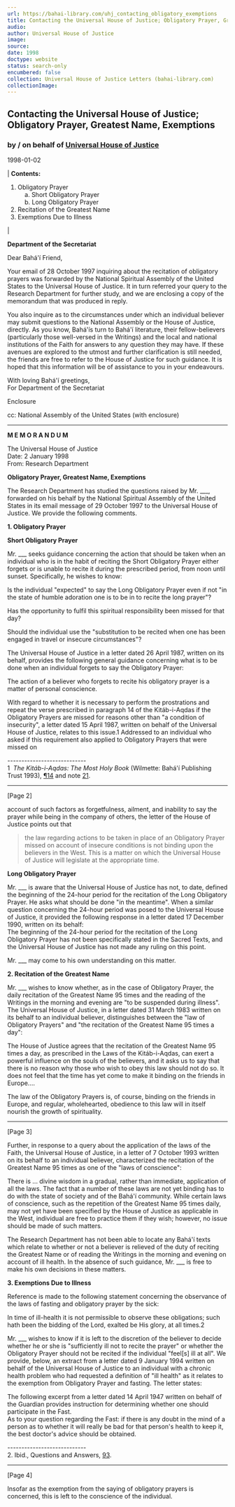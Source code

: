 ```yaml
---
url: https://bahai-library.com/uhj_contacting_obligatory_exemptions
title: Contacting the Universal House of Justice; Obligatory Prayer, Greatest Name, Exemptions
audio: 
author: Universal House of Justice
image: 
source: 
date: 1998
doctype: website
status: search-only
encumbered: false
collection: Universal House of Justice Letters (bahai-library.com)
collectionImage: 
---
```



## Contacting the Universal House of Justice; Obligatory Prayer, Greatest Name, Exemptions

### by / on behalf of [Universal House of Justice](https://bahai-library.com/author/Universal+House+of+Justice)

1998-01-02


| **Contents:**
1.  Obligatory Prayer  
        a. Short Obligatory Prayer  
        b. Long Obligatory Prayer
2.  Recitation of the Greatest Name
3.  Exemptions Due to Illness

 |

  
**Department of the Secretariat**  
  
Dear Bahá'í Friend,  
  
Your email of 28 October 1997 inquiring about the recitation of obligatory prayers was forwarded by the National Spiritual Assembly of the United States to the Universal House of Justice. It in turn referred your query to the Research Department for further study, and we are enclosing a copy of the memorandum that was produced in reply.  
  
You also inquire as to the circumstances under which an individual believer may submit questions to the National Assembly or the House of Justice, directly. As you know, Bahá'ís turn to Bahá'í literature, their fellow-believers (particularly those well-versed in the Writings) and the local and national institutions of the Faith for answers to any question they may have. If these avenues are explored to the utmost and further clarification is still needed, the friends are free to refer to the House of Justice for such guidance. It is hoped that this information will be of assistance to you in your endeavours.  

With loving Bahá'í greetings,  
For Department of the Secretariat

Enclosure  
  
cc: National Assembly of the United States (with enclosure)  
  

* * *

**M E M O R A N D U M**  
  
The Universal House of Justice  
Date: 2 January 1998  
From: Research Department

**Obligatory Prayer, Greatest Name, Exemptions**

  
The Research Department has studied the questions raised by Mr. ___, forwarded on his behalf by the National Spiritual Assembly of the United States in its email message of 29 October 1997 to the Universal House of Justice. We provide the following comments.  
  
**1\. Obligatory Prayer**  
  

**Short Obligatory Prayer**  
  
Mr. ___ seeks guidance concerning the action that should be taken when an individual who is in the habit of reciting the Short Obligatory Prayer either forgets or is unable to recite it during the prescribed period, from noon until sunset. Specifically, he wishes to know:  
  
Is the individual "expected" to say the Long Obligatory Prayer even if not "in the state of humble adoration one is to be in to recite the long prayer"?  
  
Has the opportunity to fulfil this spiritual responsibility been missed for that day?  
  
Should the individual use the "substitution to be recited when one has been engaged in travel or insecure circumstances"?  
  
The Universal House of Justice in a letter dated 26 April 1987, written on its behalf, provides the following general guidance concerning what is to be done when an individual forgets to say the Obligatory Prayer:  
  
The action of a believer who forgets to recite his obligatory prayer is a matter of personal conscience.  
  
With regard to whether it is necessary to perform the prostrations and repeat the verse prescribed in paragraph 14 of the Kitáb-i-Aqdas if the Obligatory Prayers are missed for reasons other than "a condition of insecurity", a letter dated 15 April 1987, written on behalf of the Universal House of Justice, relates to this issue.1 Addressed to an individual who asked if this requirement also applied to Obligatory Prayers that were missed on  
  
\-\-\-\-\-\-\-\-\-\-\-\-\-\-\-\-\-\-\-\-\-\-\-\-\-\-\-\-  
1  _The Kitáb-i-Aqdas: The Most Holy Book_ (Wilmette: Bahá'í Publishing Trust 1993), [¶14](http://bahai-library.com/writings/bahaullah/aqdas/kaall.html#par14) and note [21](http://bahai-library.com/writings/bahaullah/aqdas/kaall.html#note21).  

* * *

  
\[Page 2\]  
  
account of such factors as forgetfulness, ailment, and inability to say the prayer while being in the company of others, the letter of the House of Justice points out that

> the law regarding actions to be taken in place of an Obligatory Prayer missed on account of insecure conditions is not binding upon the believers in the West. This is a matter on which the Universal House of Justice will legislate at the appropriate time.  

  

**Long Obligatory Prayer**  
  
Mr. ___ is aware that the Universal House of Justice has not, to date, defined the beginning of the 24-hour period for the recitation of the Long Obligatory Prayer. He asks what should be done "in the meantime". When a similar question concerning the 24-hour period was posed to the Universal House of Justice, it provided the following response in a letter dated 17 December 1990, written on its behalf:  
The beginning of the 24-hour period for the recitation of the Long Obligatory Prayer has not been specifically stated in the Sacred Texts, and the Universal House of Justice has not made any ruling on this point.  
  
Mr. ___ may come to his own understanding on this matter.  
  
  
**2\. Recitation of the Greatest Name**  
  
Mr. ___ wishes to know whether, as in the case of Obligatory Prayer, the daily recitation of the Greatest Name 95 times and the reading of the Writings in the morning and evening are "to be suspended during illness". The Universal House of Justice, in a letter dated 31 March 1983 written on its behalf to an individual believer, distinguishes between the "law of Obligatory Prayers" and "the recitation of the Greatest Name 95 times a day":  
  
The House of Justice agrees that the recitation of the Greatest Name 95 times a day, as prescribed in the Laws of the Kitáb-i-Aqdas, can exert a powerful influence on the souls of the believers, and it asks us to say that there is no reason why those who wish to obey this law should not do so. It does not feel that the time has yet come to make it binding on the friends in Europe....  
  
The law of the Obligatory Prayers is, of course, binding on the friends in Europe, and regular, wholehearted, obedience to this law will in itself nourish the growth of spirituality.  
  

* * *

\[Page 3\]  
  
Further, in response to a query about the application of the laws of the Faith, the Universal House of Justice, in a letter of 7 October 1993 written on its behalf to an individual believer, characterized the recitation of the Greatest Name 95 times as one of the "laws of conscience":  
  
There is ... divine wisdom in a gradual, rather than immediate, application of all the laws. The fact that a number of these laws are not yet binding has to do with the state of society and of the Bahá'í community. While certain laws of conscience, such as the repetition of the Greatest Name 95 times daily, may not yet have been specified by the House of Justice as applicable in the West, individual are free to practice them if they wish; however, no issue should be made of such matters.  
  
The Research Department has not been able to locate any Bahá'í texts which relate to whether or not a believer is relieved of the duty of reciting the Greatest Name or of reading the Writings in the morning and evening on account of ill health. In the absence of such guidance, Mr. ___ is free to make his own decisions in these matters.  
  
  
**3\. Exemptions Due to Illness**  
  
Reference is made to the following statement concerning the observance of the laws of fasting and obligatory prayer by the sick:  
  
In time of ill-health it is not permissible to observe these obligations; such hath been the bidding of the Lord, exalted be His glory, at all times.2

  
Mr. ___ wishes to know if it is left to the discretion of the believer to decide whether he or she is "sufficiently ill not to recite the prayer" or whether the Obligatory Prayer should not be recited if the individual "feel\[s\] ill at all". We provide, below, an extract from a letter dated 9 January 1994 written on behalf of the Universal House of Justice to an individual with a chronic health problem who had requested a definition of "ill health" as it relates to the exemption from Obligatory Prayer and fasting. The letter states:  
  
The following excerpt from a letter dated 14 April 1947 written on behalf of the Guardian provides instruction for determining whether one should participate in the Fast.  
As to your question regarding the Fast: if there is any doubt in the mind of a person as to whether it will really be bad for that person's health to keep it, the best doctor's advice should be obtained.  
  
\-\-\-\-\-\-\-\-\-\-\-\-\-\-\-\-\-\-\-\-\-\-\-\-\-\-\-\-  
2. Ibid., Questions and Answers, [93](http://bahai-library.com/writings/bahaullah/aqdas/kaall.html#q93).  
  

* * *

  
\[Page 4\]  
  
Insofar as the exemption from the saying of obligatory prayers is concerned, this is left to the conscience of the individual.